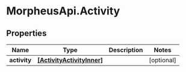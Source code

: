 # MorpheusApi.Activity

## Properties

Name | Type | Description | Notes
------------ | ------------- | ------------- | -------------
**activity** | [**[ActivityActivityInner]**](ActivityActivityInner.md) |  | [optional] 


